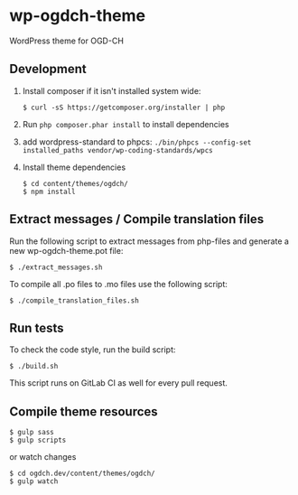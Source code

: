 # wp-ogdch-theme

WordPress theme for OGD-CH

## Development

1. Install composer if it isn't installed system wide:
    ```
   $ curl -sS https://getcomposer.org/installer | php
   ```

1. Run `php composer.phar install` to install dependencies

1. add wordpress-standard to phpcs: `./bin/phpcs --config-set installed_paths vendor/wp-coding-standards/wpcs`

1. Install theme dependencies
   ```
   $ cd content/themes/ogdch/
   $ npm install
   ```

## Extract messages / Compile translation files

Run the following script to extract messages from php-files and generate a new wp-ogdch-theme.pot file:

```
$ ./extract_messages.sh
```

To compile all .po files to .mo files use the following script:

```
$ ./compile_translation_files.sh
```

## Run tests

To check the code style, run the build script:

```
$ ./build.sh
```

This script runs on GitLab CI as well for every pull request.

## Compile theme resources

    $ gulp sass
    $ gulp scripts

or watch changes

    $ cd ogdch.dev/content/themes/ogdch/
    $ gulp watch
